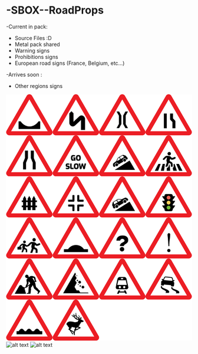 # -SBOX--RoadProps

-Current in pack: 
  - Source Files :D
  - Metal pack shared
  - Warning signs
  - Prohibitions signs
  - European road signs (France, Belgium, etc...)

-Arrives soon :
  - Other regions signs

![alt text](https://github.com/Mbk10201/-SBOX--RoadProps/blob/main/warnings.png)
![alt text](https://i.imgur.com/jP1T756.png)
![alt text](https://i.imgur.com/HgsbGIQ.png)
